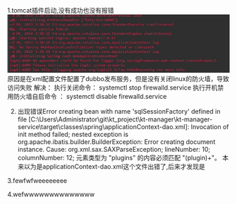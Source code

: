 1.tomcat插件启动,没有成功也没有报错
![iamge](https://github.com/SerendipityH/kt_project/blob/master/%E9%97%AE%E9%A2%98%E5%90%88%E9%9B%86/photo/tomcat1.jpg)
原因是在xml配置文件配置了dubbo发布服务，但是没有关闭linux的防火墙，导致访问失败
解决：
执行关闭命令： systemctl stop firewalld.service
执行开机禁用防火墙自启命令  ： systemctl disable firewalld.service



2. 出现错误Error creating bean with name 'sqlSessionFactory' defined in file [C:\Users\Administrator\git\kt_project\kt-manager\kt-manager-service\target\classes\spring\applicationContext-dao.xml]: Invocation of init method failed; nested exception is org.apache.ibatis.builder.BuilderException: Error creating document instance.  Cause: org.xml.sax.SAXParseException; lineNumber: 10; columnNumber: 12; 元素类型为 "plugins" 的内容必须匹配 "(plugin)+"。
本来以为是applicationContext-dao.xml这个文件出错了,后来才发现是

3.fewfwfweeeeeeee


4.wefwwwwwwwwwwwwww
